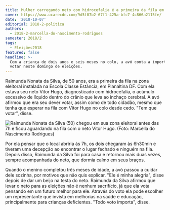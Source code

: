 ```yaml
---
title: Mulher carregando neto com hidrocefalia é a primeira da fila em Planaltina
cover: https://www.ucarecdn.com/9d5f07b2-67f1-425a-bfc7-4c866a2115fe/
date: '2018-10-07'
editorial: 2018-2-politica
authors:
  - 2018-2-marcella-do-nascimento-rodrigues
semester: 2018/2
tags:
  - Eleições2018
featured: false
headline: >-
  Com a criança de dois anos e seis meses no colo, a avó conta a importância de
  votar neste domingo de eleições.
---
```

Raimunda Nonata da Silva, de 50 anos, era a primeira da fila na zona eleitoral instalada na Escola Classe Estância, em Planaltina DF. Com ela estava seu neto Vitor Hugo, diagnosticado com hidrocefalia, o acúmulo excessivo de líquido dentro do crânio que leva ao inchaço cerebral. A avó afirmou que era seu dever votar, assim como de todo cidadão, mesmo que tenha que esperar na fila com Vitor Hugo no colo desde cedo. "Tem que votar", disse.

![Raimunda Nonata da Silva (50) chegou em sua zona eleitoral antes das 7h e ficou aguardando na fila com o neto Vitor Hugo. (Foto: Marcella do Nascimento Rodrigues)](https://www.ucarecdn.com/9d5f07b2-67f1-425a-bfc7-4c866a2115fe/)

Por ela pensar que o local abriria às 7h, os dois chegaram às 6h30min e tiveram uma decepção ao encontrar o lugar fechado e ninguém na fila. Depois disso, Raimunda da Silva foi para casa e retornou mais duas vezes, sempre acompanhada do neto, que dormia calmo em seus braços.

Quando o menino completou três meses de idade, a avó passou a cuidar dele sozinha, por motivos que não quis explicar. "Ele é minha alegria", disse depois de dar um beijo na testa do neto. Raimunda da Silva afirmou que levar o neto para as eleições não é nenhum sacrifício, já que ela vota pensando em um futuro melhor para ele. Através do voto ela pode escolher um representante que invista em melhorias na saúde e educação, principalmente para crianças deficientes. "Todo voto importa", disse.
